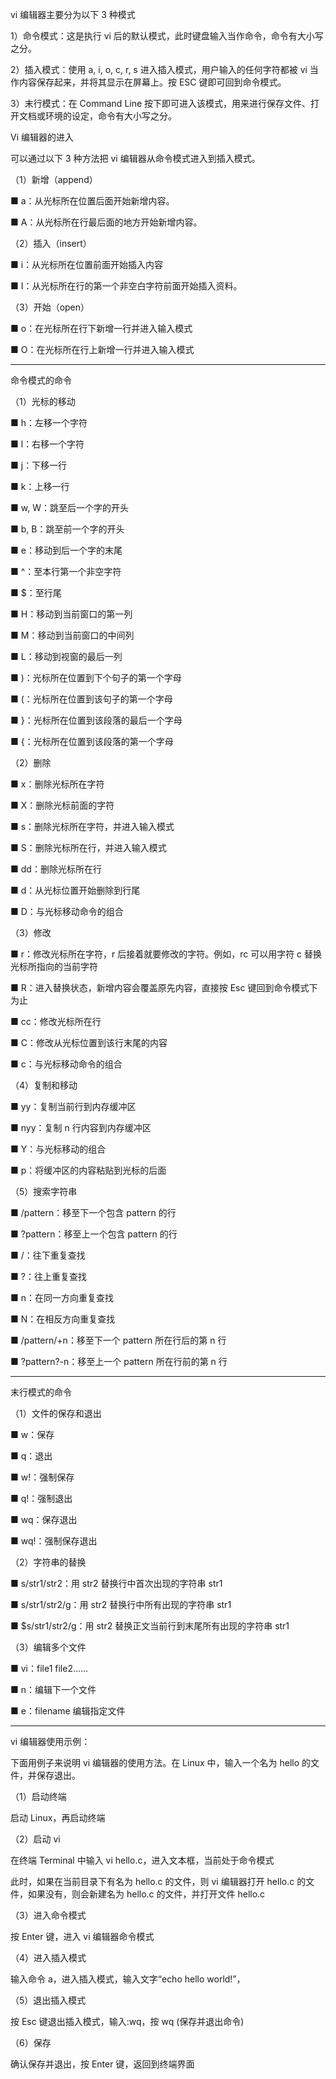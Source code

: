 vi 编辑器主要分为以下 3 种模式

1）命令模式：这是执行 vi 后的默认模式，此时键盘输入当作命令，命令有大小写之分。

2）插入模式：使用 a, i, o, c, r, s 进入插入模式，用户输入的任何字符都被 vi 当作内容保存起来，并将其显示在屏幕上。按 ESC 键即可回到命令模式。

3）末行模式：在 Command Line 按下即可进入该模式，用来进行保存文件、打开文档或环境的设定，命令有大小写之分。



Vi 编辑器的进入

可以通过以下 3 种方法把 vi 编辑器从命令模式进入到插入模式。

（1）新增（append）

■ a：从光标所在位置后面开始新增内容。

■ A：从光标所在行最后面的地方开始新增内容。



（2）插入（insert）

■ i：从光标所在位置前面开始插入内容

■ I：从光标所在行的第一个非空白字符前面开始插入资料。



（3）开始（open）

■ o：在光标所在行下新增一行并进入输入模式

■ O：在光标所在行上新增一行并进入输入模式



-----

命令模式的命令

（1）光标的移动

■ h：左移一个字符

■ l：右移一个字符

■ j：下移一行

■ k：上移一行

■ w, W：跳至后一个字的开头

■ b, B：跳至前一个字的开头

■ e：移动到后一个字的末尾

■ ^：至本行第一个非空字符

■ $：至行尾

■ H：移动到当前窗口的第一列

■ M：移动到当前窗口的中间列

■ L：移动到视窗的最后一列

■ )：光标所在位置到下个句子的第一个字母

■ (：光标所在位置到该句子的第一个字母

■ }：光标所在位置到该段落的最后一个字母

■ {：光标所在位置到该段落的第一个字母



（2）删除

■ x：删除光标所在字符

■ X：删除光标前面的字符

■ s：删除光标所在字符，并进入输入模式

■ S：删除光标所在行，并进入输入模式

■ dd：删除光标所在行

■ d：从光标位置开始删除到行尾

■ D：与光标移动命令的组合



（3）修改

■ r：修改光标所在字符，r 后接着就要修改的字符。例如，rc 可以用字符 c 替换光标所指向的当前字符

■ R：进入替换状态，新增内容会覆盖原先内容，直接按 Esc 键回到命令模式下为止

■ cc：修改光标所在行

■ C：修改从光标位置到该行末尾的内容

■ c：与光标移动命令的组合



（4）复制和移动

■ yy：复制当前行到内存缓冲区

■ nyy：复制 n 行内容到内存缓冲区

■ Y：与光标移动的组合

■ p：将缓冲区的内容粘贴到光标的后面



（5）搜索字符串

■ /pattern：移至下一个包含 pattern 的行

■ ?pattern：移至上一个包含 pattern 的行

■ /：往下重复查找

■ ?：往上重复查找

■ n：在同一方向重复查找

■ N：在相反方向重复查找

■ /pattern/+n：移至下一个 pattern 所在行后的第 n 行

■ ?pattern?-n：移至上一个 pattern 所在行前的第 n 行



----

末行模式的命令

（1）文件的保存和退出

■ w：保存

■ q：退出

■ w!：强制保存

■ q!：强制退出

■ wq：保存退出

■ wq!：强制保存退出



（2）字符串的替换

■ s/str1/str2：用 str2 替换行中首次出现的字符串 str1

■ s/str1/str2/g：用 str2 替换行中所有出现的字符串 str1

■ $s/str1/str2/g：用 str2 替换正文当前行到末尾所有出现的字符串 str1



（3）编辑多个文件

■ vi：file1 file2……

■ n：编辑下一个文件

■ e：filename 编辑指定文件



----

vi 编辑器使用示例：



下面用例子来说明 vi 编辑器的使用方法。在 Linux 中，输入一个名为 hello 的文件，并保存退出。

（1）启动终端

启动 Linux，再启动终端



（2）启动 vi

在终端 Terminal 中输入 vi hello.c，进入文本框，当前处于命令模式

此时，如果在当前目录下有名为 hello.c 的文件，则 vi 编辑器打开 hello.c 的文件，如果没有，则会新建名为 hello.c 的文件，并打开文件 hello.c 



（3）进入命令模式

按 Enter 键，进入 vi 编辑器命令模式



（4）进入插入模式

输入命令 a，进入插入模式，输入文字“echo hello world!”，



（5）退出插入模式

按 Esc 键退出插入模式，输入:wq，按 wq (保存并退出命令)



（6）保存

确认保存并退出，按 Enter 键，返回到终端界面

